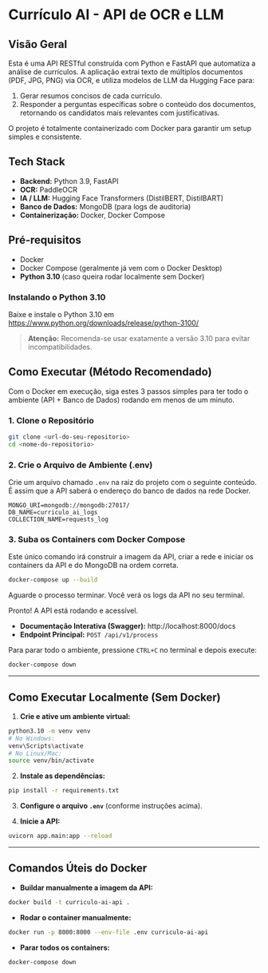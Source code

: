 # Currículo AI - API de OCR e LLM

## Visão Geral

Esta é uma API RESTful construída com Python e FastAPI que automatiza a análise de currículos. A aplicação extrai texto de múltiplos documentos (PDF, JPG, PNG) via OCR, e utiliza modelos de LLM da Hugging Face para:
1. Gerar resumos concisos de cada currículo.
2. Responder a perguntas específicas sobre o conteúdo dos documentos, retornando os candidatos mais relevantes com justificativas.

O projeto é totalmente containerizado com Docker para garantir um setup simples e consistente.

## Tech Stack
- **Backend:** Python 3.9, FastAPI
- **OCR:** PaddleOCR
- **IA / LLM:** Hugging Face Transformers (DistilBERT, DistilBART)
- **Banco de Dados:** MongoDB (para logs de auditoria)
- **Containerização:** Docker, Docker Compose

## Pré-requisitos
- Docker
- Docker Compose (geralmente já vem com o Docker Desktop)
- **Python 3.10** (caso queira rodar localmente sem Docker)

### Instalando o Python 3.10

Baixe e instale o Python 3.10 em https://www.python.org/downloads/release/python-3100/

> **Atenção:** Recomenda-se usar exatamente a versão 3.10 para evitar incompatibilidades.

## Como Executar (Método Recomendado)

Com o Docker em execução, siga estes 3 passos simples para ter todo o ambiente (API + Banco de Dados) rodando em menos de um minuto.

### 1. Clone o Repositório

```bash
git clone <url-do-seu-repositorio>
cd <nome-do-repositorio>
```

### 2. Crie o Arquivo de Ambiente (.env)

Crie um arquivo chamado `.env` na raiz do projeto com o seguinte conteúdo. É assim que a API saberá o endereço do banco de dados na rede Docker.

```env
MONGO_URI=mongodb://mongodb:27017/
DB_NAME=curriculo_ai_logs
COLLECTION_NAME=requests_log
```

### 3. Suba os Containers com Docker Compose

Este único comando irá construir a imagem da API, criar a rede e iniciar os containers da API e do MongoDB na ordem correta.

```bash
docker-compose up --build
```

Aguarde o processo terminar. Você verá os logs da API no seu terminal.

Pronto! A API está rodando e acessível.

- **Documentação Interativa (Swagger):** http://localhost:8000/docs
- **Endpoint Principal:** `POST /api/v1/process`

Para parar todo o ambiente, pressione `CTRL+C` no terminal e depois execute:

```bash
docker-compose down
```

---

## Como Executar Localmente (Sem Docker)

1. **Crie e ative um ambiente virtual:**

```bash
python3.10 -m venv venv
# No Windows:
venv\Scripts\activate
# No Linux/Mac:
source venv/bin/activate
```

2. **Instale as dependências:**

```bash
pip install -r requirements.txt
```

3. **Configure o arquivo `.env`** (conforme instruções acima).

4. **Inicie a API:**

```bash
uvicorn app.main:app --reload
```

---

## Comandos Úteis do Docker

- **Buildar manualmente a imagem da API:**

```bash
docker build -t curriculo-ai-api .
```

- **Rodar o container manualmente:**

```bash
docker run -p 8000:8000 --env-file .env curriculo-ai-api
```

- **Parar todos os containers:**

```bash
docker-compose down
```